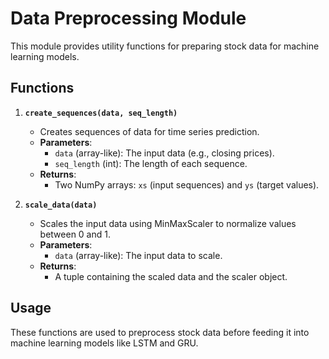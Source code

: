 # Data Preprocessing Module

This module provides utility functions for preparing stock data for machine learning models.

## Functions

1. **`create_sequences(data, seq_length)`**
   - Creates sequences of data for time series prediction.
   - **Parameters**:
     - `data` (array-like): The input data (e.g., closing prices).
     - `seq_length` (int): The length of each sequence.
   - **Returns**:
     - Two NumPy arrays: `xs` (input sequences) and `ys` (target values).

2. **`scale_data(data)`**
   - Scales the input data using MinMaxScaler to normalize values between 0 and 1.
   - **Parameters**:
     - `data` (array-like): The input data to scale.
   - **Returns**:
     - A tuple containing the scaled data and the scaler object.

## Usage
These functions are used to preprocess stock data before feeding it into machine learning models like LSTM and GRU.